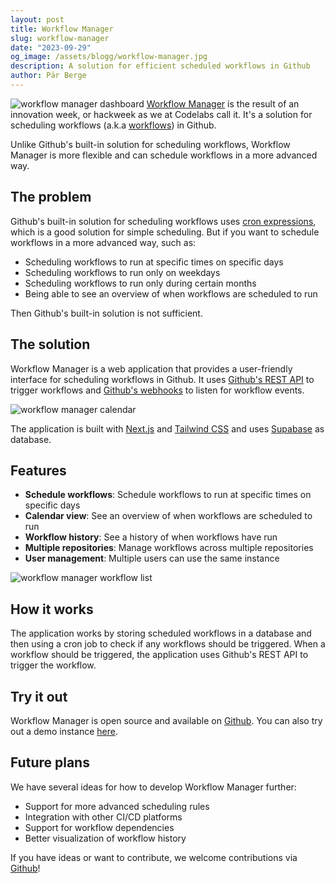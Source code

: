 ```yaml
---
layout: post
title: Workflow Manager
slug: workflow-manager
date: "2023-09-29"
og_image: /assets/blogg/workflow-manager.jpg
description: A solution for efficient scheduled workflows in Github
author: Pär Berge
---
```


![workflow manager dashboard](/assets/blogg/workflow-manager-ss1.png)
[Workflow Manager](https://github.com/codelabsab/workflow-manager) is the result
of an innovation week, or hackweek as we at Codelabs call it. It's a solution
for scheduling workflows (a.k.a
[workflows](https://docs.github.com/en/actions/using-workflows)) in Github.

Unlike Github's built-in solution for scheduling workflows, Workflow Manager is
more flexible and can schedule workflows in a more advanced way.

## The problem

Github's built-in solution for scheduling workflows uses
[cron expressions](https://docs.github.com/en/actions/using-workflows/events-that-trigger-workflows#schedule),
which is a good solution for simple scheduling. But if you want to schedule
workflows in a more advanced way, such as:

- Scheduling workflows to run at specific times on specific days
- Scheduling workflows to run only on weekdays
- Scheduling workflows to run only during certain months
- Being able to see an overview of when workflows are scheduled to run

Then Github's built-in solution is not sufficient.

## The solution

Workflow Manager is a web application that provides a user-friendly interface
for scheduling workflows in Github. It uses
[Github's REST API](https://docs.github.com/en/rest) to trigger workflows and
[Github's webhooks](https://docs.github.com/en/developers/webhooks-and-events/webhooks)
to listen for workflow events.

![workflow manager calendar](/assets/blogg/workflow-manager-ss2.png)

The application is built with [Next.js](https://nextjs.org/) and
[Tailwind CSS](https://tailwindcss.com/) and uses
[Supabase](https://supabase.io/) as database.

## Features

- **Schedule workflows**: Schedule workflows to run at specific times on
  specific days
- **Calendar view**: See an overview of when workflows are scheduled to run
- **Workflow history**: See a history of when workflows have run
- **Multiple repositories**: Manage workflows across multiple repositories
- **User management**: Multiple users can use the same instance

![workflow manager workflow list](/assets/blogg/workflow-manager-ss3.png)

## How it works

The application works by storing scheduled workflows in a database and then
using a cron job to check if any workflows should be triggered. When a workflow
should be triggered, the application uses Github's REST API to trigger the
workflow.

## Try it out

Workflow Manager is open source and available on
[Github](https://github.com/codelabsab/workflow-manager). You can also try out a
demo instance [here](https://workflow-manager.codelabs.se/).

## Future plans

We have several ideas for how to develop Workflow Manager further:

- Support for more advanced scheduling rules
- Integration with other CI/CD platforms
- Support for workflow dependencies
- Better visualization of workflow history

If you have ideas or want to contribute, we welcome contributions via
[Github](https://github.com/codelabsab/workflow-manager)!
